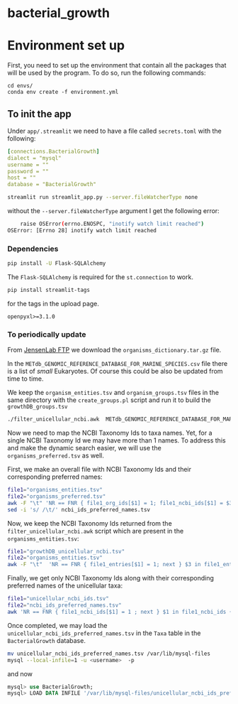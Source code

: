 # bacterial_growth

# Environment set up
First, you need to set up the environment that contain all the packages that will be used by the program. To do so, run the following commands:
````
cd envs/
conda env create -f environment.yml
````

## To init the app 

Under `app/.streamlit` we need to have a file called `secrets.toml` with the following:
```yaml
[connections.BacterialGrowth]
dialect = "mysql"
username = ""
password = ""
host = ""
database = "BacterialGrowth"
```


```bash
streamlit run streamlit_app.py --server.fileWatcherType none
```

without the `--server.fileWatcherType` argument I get the following error:

```bash
    raise OSError(errno.ENOSPC, "inotify watch limit reached")
OSError: [Errno 28] inotify watch limit reached
```


### Dependencies

```bash
pip install -U Flask-SQLAlchemy
```
The `Flask-SQLAlchemy` is required for the `st.connection` to work. 


```bash
pip install streamlit-tags
```
for the tags in the upload page.




`openpyxl>=3.1.0` 


### To periodically update 

<!-- From [NCBI Taxonomy FTP](https://ftp.ncbi.nih.gov/pub/taxonomy/), we get the latest `taxdump.tar.gz`. -->

From [JensenLab FTP](https://download.jensenlab.org) we download the `organisms_dictionary.tar.gz` file. 

In the `METdb_GENOMIC_REFERENCE_DATABASE_FOR_MARINE_SPECIES.csv` file there is a list of *small* Eukaryotes.
Of course this could be also be updated from time to time. 

We keep the `organism_entities.tsv` and `organism_groups.tsv` files in the same directory with the `create_groups.pl` script and run it to build the `growthDB_groups.tsv`

```bash
./filter_unicellular_ncbi.awk  METdb_GENOMIC_REFERENCE_DATABASE_FOR_MARINE_SPECIES.csv  database_groups.tsv  >  growthDB_unicellular_ncbi.tsv
```

<!-- ```bash
file1="growthDB_unicellular_ncbi.tsv"
file2="names.dmp"
awk -F "\t"  'NR == FNR { file1_entries[$1] = 1; next } $1 in file1_entries { print $1, $3 }' "$file1" "$file2" > unicellular_ncbi_id_name.tsv
``` -->

Now we need to map the NCBI Taxonomy Ids to taxa names.
Yet, for a single NCBI Taxonomy Id we may have more than 1 names. 
To address this and make the dynamic search easier, we will use the `organisms_preferred.tsv` as well. 

First, we make an overall file with NCBI Taxonomy Ids and their corresponding preferred names:

```bash
file1="organisms_entities.tsv"
file2="organisms_preferred.tsv"
awk -F "\t" 'NR == FNR { file1_org_ids[$1] = 1; file1_ncbi_ids[$1] = $3; next } $1 in file1_org_ids { print file1_ncbi_ids[$1], $2 }' "$file1" "$file2" > ncbi_ids_preferred_names.tsv
sed -i 's/ /\t/' ncbi_ids_preferred_names.tsv
```


Now, we keep the NCBI Taxonomy Ids returned from the `filter_unicellular_ncbi.awk` script which are present in the `organisms_entities.tsv`:
```bash
file1="growthDB_unicellular_ncbi.tsv"
file2="organisms_entities.tsv"
awk -F "\t"  'NR == FNR { file1_entries[$1] = 1; next } $3 in file1_entries { print $3 }' "$file1" "$file2" > unicellular_ncbi_ids.tsv
```

Finally, we get only NCBI Taxonomy Ids along with their corresponding preferred names of the unicellular taxa:
```bash
file1="unicellular_ncbi_ids.tsv"
file2="ncbi_ids_preferred_names.tsv"
awk 'NR == FNR { file1_ncbi_ids[$1] = 1 ; next } $1 in file1_ncbi_ids { print $0 }' "$file1" "$file2" > unicellular_ncbi_ids_preferred_names.tsv
```

Once completed, we may load the `unicellular_ncbi_ids_preferred_names.tsv` in the `Taxa` table in the `BacterialGrowth` database.
```bash
mv unicellular_ncbi_ids_preferred_names.tsv /var/lib/mysql-files
mysql --local-infile=1 -u <username>  -p
```

and now

```sql
mysql> use BacterialGrowth;
mysql> LOAD DATA INFILE '/var/lib/mysql-files/unicellular_ncbi_ids_preferred_names.tsv' INTO TABLE Taxa FIELDS TERMINATED BY '\t' LINES TERMINATED BY '\n';

```

